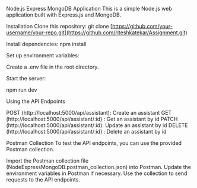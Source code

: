 Node.js Express MongoDB Application
This is a simple Node.js web application built with Express.js and MongoDB.

Installation
Clone this repository:
git clone [https://github.com/your-username/your-repo.git](https://github.com/riteshkatekar/Assignment.git)

Install dependencies:
npm install

Set up environment variables:

Create a .env file in the root directory.

Start the server:

npm run dev 

Using the API
Endpoints

POST (http://localhost:5000/api/assistant): Create an assistant
GET (http://localhost:5000/api/assistant/:id) : Get an assistant  by id
PATCH (http://localhost:5000/api/assistant/:id): Update an assistant by id
DELETE (http://localhost:5000/api/assistant/:id) : Delete an assistant by id

Postman Collection
To test the API endpoints, you can use the provided Postman collection.

Import the Postman collection file (NodeExpressMongoDB.postman_collection.json) into Postman.
Update the environment variables in Postman if necessary.
Use the collection to send requests to the API endpoints.
